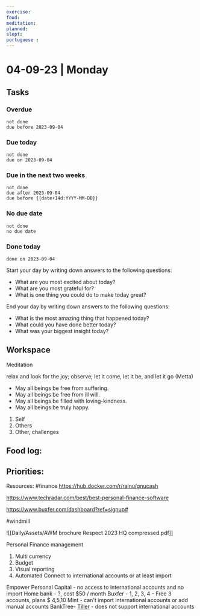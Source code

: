```yaml
---
exercise: 
food:
meditation:
planned:
slept:
portuguese :
---
```


# 04-09-23 | Monday

## Tasks
### Overdue
```tasks
not done
due before 2023-09-04
```

### Due today
```tasks
not done
due on 2023-09-04
```

### Due in the next two weeks
```tasks
not done
due after 2023-09-04
due before {{date+14d:YYYY-MM-DD}}
```

### No due date
```tasks
not done
no due date
```

### Done today
```tasks
done on 2023-09-04
```


Start your day by writing down answers to the following questions:

- What are you most excited about today? 
- What are you most grateful for? 
- What is one thing you could do to make today great?  

End your day by writing down answers to the following questions: 

- What is the most amazing thing that happened today? 
- What could you have done better today? 
- What was your biggest insight today?

## Workspace

Meditation 

relax and look for the joy; observe; let it come, let it be, and let it go
(Metta)
-   May all beings be free from suffering.
-   May all beings be free from ill will.
-   May all beings be filled with loving-kindness.
-   May all beings be truly happy.

1. Self
2. Others
3. Other, challenges

Food log:
- 

Priorities:
- 

Resources:
#finance 
https://hub.docker.com/r/rainu/gnucash

https://www.techradar.com/best/best-personal-finance-software

https://www.buxfer.com/dashboard?ref=signup#

#windmill 

![[Daily/Assets/AWM brochure Respect 2023 HQ compressed.pdf]]


Personal Finance management

1. Multi currency 
2. Budget
3. Visual reporting
4. Automated Connect to international accounts or at least import

Empower Personal Capital - no access to international accounts and no import 
Home bank -  ?, cost $50 / month
Buxfer - 1, 2, 3, 4 - Free  3 accounts,  plans $ 4,5,10
Mint - can't import international accounts or add manual accounts
BankTree- 
[Tiller](https://www.thebalancemoney.com/best-personal-finance-software-4171938) - does not support international accounts
